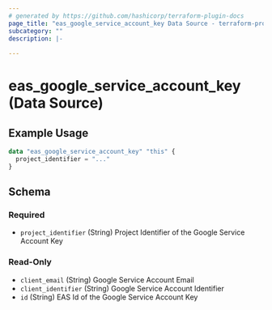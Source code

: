 ```yaml
---
# generated by https://github.com/hashicorp/terraform-plugin-docs
page_title: "eas_google_service_account_key Data Source - terraform-provider-eas"
subcategory: ""
description: |-
  
---
```


# eas_google_service_account_key (Data Source)



## Example Usage

```terraform
data "eas_google_service_account_key" "this" {
  project_identifier = "..."
}
```

<!-- schema generated by tfplugindocs -->
## Schema

### Required

- `project_identifier` (String) Project Identifier of the Google Service Account Key

### Read-Only

- `client_email` (String) Google Service Account Email
- `client_identifier` (String) Google Service Account Identifier
- `id` (String) EAS Id of the Google Service Account Key
